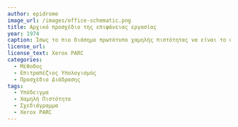 ```yaml
---
author: epidrome
image_url: /images/office-schematic.png
title: Αρχικό προσχέδιο της επιφάνειας εργασίας 
year: 1974
caption: Ίσως το πιο διάσημο πρωτότυπο χαμηλής πιστότητας να είναι το σχεδιάγραμμα της γραφικής επιφάνειας εργασίας που έγινε σε μια χαρτοπετσέτα από τους ερευνητές του Xerox PARC και χρησιμοποιούσε τη μεταφορά του γραφείου για την απεικόνιση των διεπαφών.
license_url:
license_text: Xerox PARC
categories:
  - Μέθοδος
  - Επιτραπέζιος Υπολογισμός
  - Προσχέδιο Διάδρασης
tags:
  - Υπόδειγμα
  - Χαμηλή Πιστότητα
  - Σχεδιάγραμμα
  - Xerox PARC
---
```

